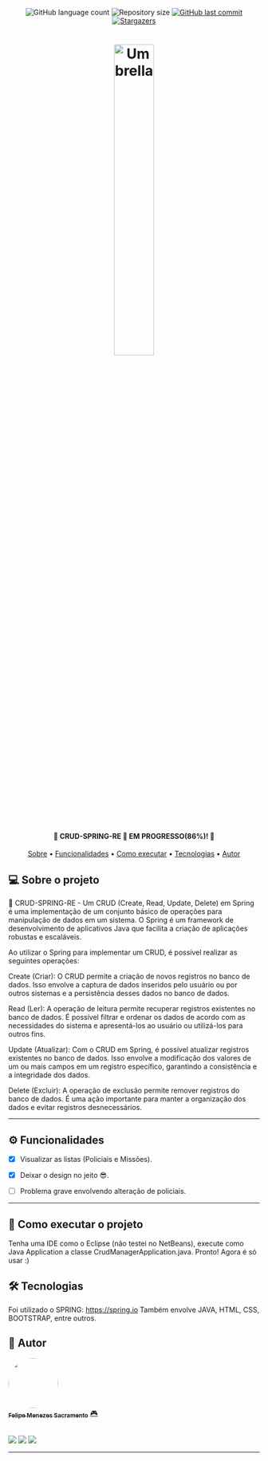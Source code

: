 <p align="center">
  <img alt="GitHub language count" src="https://img.shields.io/github/languages/count/Felipe-exec/CRUD-SPRING-RE?color=%2304D361">

  <img alt="Repository size" src="https://img.shields.io/github/repo-size/Felipe-exec/CRUD-SPRING-RE">
  
  <a href="https://github.com/Felipe-exec/CRUD-SPRING-RE/commits/master">
    <img alt="GitHub last commit" src="https://img.shields.io/github/last-commit/Felipe-exec/CRUD-SPRING-RE">
  </a>
    
   <a href="https://github.com/tgmarinho/README-ecoleta/stargazers">
    <img alt="Stargazers" src="https://img.shields.io/github/stars/Felipe-exec/CRUD-SPRING-RE?style=social">
  </a>  
</p>

<h1 align="center">
    <img alt="Umbrella" title="#Umbrella" width="40%" src="https://pa1.aminoapps.com/6447/34ba389d00a095729f2542693ada35cbd83674dd_00.gif" />
</h1>

<h4 align="center"> 
	👾 CRUD-SPRING-RE 👾 EM PROGRESSO(86%)! 📘
</h4>

<p align="center">
 <a href="#-sobre-o-projeto">Sobre</a> •
 <a href="#%EF%B8%8F-funcionalidades">Funcionalidades</a> •
 <a href="#-como-executar-o-projeto">Como executar</a> • 
 <a href="#-tecnologias">Tecnologias</a> • 
 <a href="#-autor">Autor</a> 
</p>

## 💻 Sobre o projeto

👾 CRUD-SPRING-RE - 
Um CRUD (Create, Read, Update, Delete) em Spring é uma implementação de um conjunto básico de operações para manipulação de dados em um sistema. O Spring é um framework de desenvolvimento de aplicativos Java que facilita a criação de aplicações robustas e escaláveis.

Ao utilizar o Spring para implementar um CRUD, é possível realizar as seguintes operações:

Create (Criar): O CRUD permite a criação de novos registros no banco de dados. Isso envolve a captura de dados inseridos pelo usuário ou por outros sistemas e a persistência desses dados no banco de dados.

Read (Ler): A operação de leitura permite recuperar registros existentes no banco de dados. É possível filtrar e ordenar os dados de acordo com as necessidades do sistema e apresentá-los ao usuário ou utilizá-los para outros fins.

Update (Atualizar): Com o CRUD em Spring, é possível atualizar registros existentes no banco de dados. Isso envolve a modificação dos valores de um ou mais campos em um registro específico, garantindo a consistência e a integridade dos dados.

Delete (Excluir): A operação de exclusão permite remover registros do banco de dados. É uma ação importante para manter a organização dos dados e evitar registros desnecessários.

---

## ⚙️ Funcionalidades

- [x] Visualizar as listas (Policiais e Missões).
- [x] Deixar o design no jeito 😎.

- [ ] Problema grave envolvendo alteração de policiais.

---

## 🚀 Como executar o projeto

Tenha uma IDE como o Eclipse (não testei no NetBeans), execute como Java Application a classe CrudManagerApplication.java. 
Pronto! Agora é só usar :)

## 🛠 Tecnologias

Foi utilizado o SPRING: https://spring.io
Também envolve JAVA, HTML, CSS, BOOTSTRAP, entre outros.

## 🦸 Autor

<a href="https://github.com/Felipe-exec">
 <img style="border-radius: 50%;" src="https://avatars.githubusercontent.com/u/84421730?v=4" width="100px;" alt=""/>
 <br />
 <sub><b>Felipe Menezes Sacramento</b></sub></a> <a href="https://github.com/Felipe-exec" title="GitHub perfil">🎮</a>
 
 <br />
 <br />

 <a href="https://www.instagram.com/felipe_mzss/" target="_blank"><img src="https://img.shields.io/badge/-Instagram-%23E4405F?style=for-the-badge&logo=instagram&logoColor=white" target="_blank"></a>
 <a href = "mailto:mzssacramento@gmail.com"><img src="https://img.shields.io/badge/-Gmail-%23333?style=for-the-badge&logo=gmail&logoColor=white" target="_blank"></a>
 <a href="https://www.linkedin.com/in/felipe-sacramento-8a03ba212/" target="_blank"><img src="https://img.shields.io/badge/-LinkedIn-%230077B5?style=for-the-badge&logo=linkedin&logoColor=white" target="_blank"></a>
 
---
